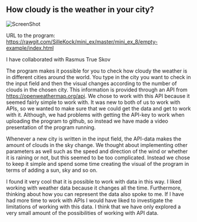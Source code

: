 ## How cloudy is the weather in your city?

![ScreenShot](https://github.com/SilleKock/mini_ex/blob/master/mini_ex_8/Sk%C3%A6rmbillede%202018-04-08%20kl.%2019.44.54.png)

URL to the program: https://rawgit.com/SilleKock/mini_ex/master/mini_ex_8/empty-example/index.html

I have collaborated with Rasmus True Skov

The program makes it possible for you to check how cloudy the weather is in different cities around the world. You type in the city you want to check in the input field and then the visual changes according to the number of clouds in the chosen city. This information is provided through an API from https://openweathermap.org/api. We chose to work with this API because it seemed fairly simple to work with. It was new to both of us to work with APIs, so we wanted to make sure that we could get the data and get to work with it. Although, we had problems with getting the API-key to work when uploading the program to github, so instead we have made a video presentation of the program running. 

Whenever a new city is written in the input field, the API-data makes the amount of clouds in the sky change. We thought about implementing other parameters as well such as the speed and direction of the wind or whether it is raining or not, but this seemed to be too complicated. Instead we chose to keep it simple and spend some time creating the visual of the program in terms of adding a sun, sky and so on.   

I found it very cool that it is possible to work with data in this way. I liked working with weather data because it changes all the time. Furthermore, thinking about how you can represent the data also spoke to me. If I have had more time to work with APIs I would have liked to investigate the limitations of working with this data. I think that we have only explored a very small amount of the possibilities of working with API data. 
